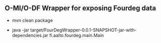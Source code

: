 ## O-MI/O-DF Wrapper for exposing Fourdeg data

* mvn clean package

* java -jar target/FourDegWrapper-0.0.1-SNAPSHOT-jar-with-dependencies.jar fi.aalto.fourdeg.main.Main